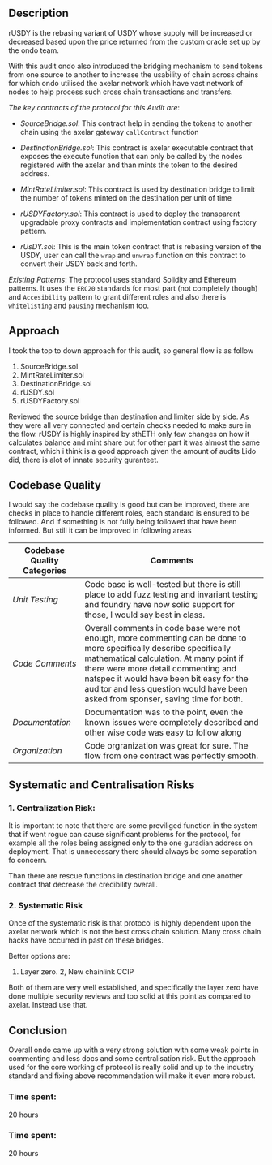 ##   Description
rUSDY is the rebasing variant of USDY whose supply will be increased or decreased based upon the price returned from the custom oracle set up by the ondo team. 

With this audit ondo also introduced the bridging mechanism to send tokens from one source to another to increase the usability of chain across chains for which ondo utilised the axelar network which have vast network of nodes to help process such cross chain transactions and transfers.


*The key contracts of the protocol for this Audit are*:

- *SourceBridge.sol*: 
    This contract help in sending the tokens to another chain using the axelar gateway `callContract` function

- *DestinationBridge.sol*: 
     This contract is axelar executable contract that exposes the execute function that can only be called by the nodes registered with the axelar and than mints the token to the desired address.

- *MintRateLimiter.sol*: 
     This contract is used by destination bridge to limit the number of tokens minted on the destination per unit of time

- *rUSDYFactory.sol*: 
    This contract is used to deploy the transparent upgradable proxy contracts and implementation contract using factory pattern.

- *rUsDY.sol*: 
     This is the main token contract that is rebasing version of the USDY, user can call the `wrap` and `unwrap` function on this contract to convert their USDY back and forth.



*Existing Patterns*: The protocol uses standard Solidity and Ethereum patterns. It uses the `ERC20` standards for most part (not completely though) and `Accesibility` pattern to grant different roles and also there is `whitelisting` and `pausing` mechanism too.


##  Approach
I took the top to down approach for this audit, so general flow is as follow


1. SourceBridge.sol
2. MintRateLimiter.sol
3. DestinationBridge.sol
4. rUSDY.sol
5. rUSDYFactory.sol

Reviewed the source bridge than destination and limiter side by side. As they were all very connected and certain checks needed to make sure in the flow. rUSDY is highly inspired by sthETH only few changes on how it calculates balance and mint share but for other part it was almost the same contract, which i think is a good approach given the amount of audits Lido did, there is alot of innate security guranteet.

## Codebase Quality
I would say the codebase quality is good but can be improved, there are checks in place to handle different roles, each standard is ensured to be followed. And if something is not fully being followed that have been informed. But still it can be improved in following areas


| Codebase Quality Categories  | Comments |
| --- | --- |
| *Unit Testing*  | Code base is well-tested but there is still place to add fuzz testing and invariant testing and foundry have now solid support for those, I would say best in class.|
| *Code Comments*  | Overall comments in code base were not enough, more commenting can be done to more specifically describe specifically mathematical calculation. At many point if there were more detail commenting and natspec it would have been bit easy for the auditor and less question would have been asked from sponser, saving time for both. |
| *Documentation* | Documentation was to the point, even the known issues were completely described and other wise code was easy to follow along|
| *Organization* | Code orgranization was great for sure. The flow from one contract was perfectly smooth. |

##   Systematic and Centralisation Risks

### 1. Centralization Risk: 

It is important to note that there are some previliged function in the system that if went rogue can cause significant problems for the protocol, for example all the roles being assigned only to the one guradian address on deployment. That is unnecessary there should always be some separation fo concern.
                                        
Than there are rescue functions in destination bridge and one another contract that decrease the credibility overall.

### 2. Systematic Risk
Once of the systematic risk is that protocol is highly dependent upon the axelar network which is not the best cross chain solution. Many cross chain hacks have occurred in past on these bridges. 

Better options are:

1. Layer zero.
2, New chainlink CCIP

Both of them are very well established, and specifically the layer zero have done multiple security reviews and too solid at this point as compared to axelar. Instead use that.



## Conclusion
Overall ondo came up with a very strong solution with some weak points in commenting and less docs and some centralisation risk. But the approach used for the core working of protocol is really solid and up to the industry standard and fixing above recommendation will make it even more robust.


### Time spent:
20 hours

### Time spent:
20 hours